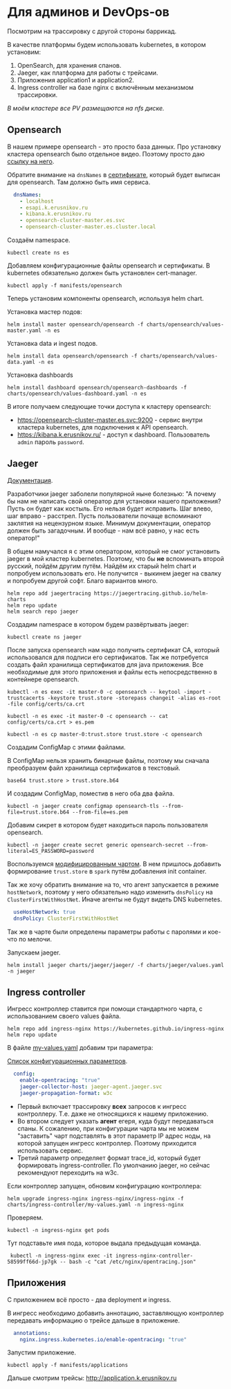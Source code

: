 # Для админов и DevOps-ов

Посмотрим на трассировку с другой стороны баррикад.

В качестве платформы будем использовать kubernetes, в котором установим:

1. OpenSearch, для хранения спанов.
2. Jaeger, как платформа для работы с трейсами.
3. Приложения application1 и application2.
4. Ingress controller на базе nginx с включённым механизмом трассировки.

_В моём кластере все PV размещаются на nfs диске._

## Opensearch

В нашем примере opensearch - это просто база данных. Про установку кластера opensearch было отдельное видео.
Поэтому просто даю [ссылку на него](https://github.com/KErushnikov/k8s/tree/master/opensearch).

Обратите внимание на `dnsNames` в [сертификате](manifests/opensearch/certs.yaml), который будет выписан для opensearch.
Там должно быть имя сервиса.

```yaml
  dnsNames:
    - localhost
    - esapi.k.erusnikov.ru
    - kibana.k.erusnikov.ru
    - opensearch-cluster-master.es.svc
    - opensearch-cluster-master.es.cluster.local
```

Создаём namespace.

```shell
kubectl create ns es
```

Добавляем конфигурационные файлы opensearch и сертификаты. В kubernetes обязательно должен быть установлен cert-manager.

```shell
kubectl apply -f manifests/opensearch
```

Теперь установим компоненты opensearch, используя helm chart.

Установка мастер подов:

```shell
helm install master opensearch/opensearch -f charts/opensearch/values-master.yaml -n es
```

Установка data и ingest подов.

```shell
helm install data opensearch/opensearch -f charts/opensearch/values-data.yaml -n es
```

Установка dashboards

```shell
helm install dashboard opensearch/opensearch-dashboards -f charts/opensearch/values-dashboard.yaml -n es
```

В итоге получаем следующие точки доступа к кластеру opensearch:

* https://opensearch-cluster-master.es.svc:9200 - сервис внутри кластера kubernetes, для подключения к API opensearch.
* https://kibana.k.erusnikov.ru/ - доступ к dashboard. Пользователь `admin` пароль `password`.

## Jaeger

[Документация](https://www.jaegertracing.io/docs).

Разработчики jaeger заболели популярной ныне болезнью: "А почему бы нам не написать свой оператор для
установки нашего приложения? Пусть он будет как костыль. Его нельзя будет исправить. Шаг влево, шаг вправо - расстрел.
Пусть пользователи почаще вспоминают заклятия на нецензурном языке. Минимум документации, оператор должен быть
загадочным. И вообще - нам всё равно, у нас есть оператор!"

В общем намучался я с этим оператором, который не смог установить jaeger в мой кластер kubernetes.
Поэтому, что бы **не** вспоминать второй русский, пойдём другим путём. Найдём их старый helm chart и попробуем
использовать его. Не получится - выкинем jaeger на свалку и попробуем другой софт. Благо вариантов много.

```shell
helm repo add jaegertracing https://jaegertracing.github.io/helm-charts
helm repo update
helm search repo jaeger
```

Создадим namespace в котором будем развёртывать jaeger:

```shell
kubectl create ns jaeger
```

После запуска opensearch нам надо получить сертификат СА, который использовался для подписи его сертификатов.
Так же потребуется создать файл хранилища сертификатов для java приложения. Все необходимые для этого 
приложения и файлы есть непосредственно в контейнере opensearch.

```shell
kubectl -n es exec -it master-0 -c opensearch -- keytool -import -trustcacerts -keystore trust.store -storepass changeit -alias es-root -file config/certs/ca.crt
```

```shell
kubectl -n es exec -it master-0 -c opensearch -- cat config/certs/ca.crt > es.pem
```

```shell
kubectl -n es cp master-0:trust.store trust.store -c opensearch
```

Создадим ConfigMap с этими файлами.

В ConfigMap нельзя хранить бинарные файлы, поэтому мы сначала преобразуем файл хранилища сертификатов в текстовый.

```shell
base64 trust.store > trust.store.b64
```

И создадим ConfigMap, поместив в него оба два файла.

```shell
kubectl -n jaeger create configmap opensearch-tls --from-file=trust.store.b64 --from-file=es.pem
```

Добавим сикрет в котором будет находиться пароль пользователя opensearch.

```shell
kubectl -n jaeger create secret generic opensearch-secret --from-literal=ES_PASSWORD=password
```

Воспользуемся [модифицированным чартом](charts/jaeger/jaeger). В нем пришлось добавить формирование
`trust.store` в `spark` путём добавления init container.

Так же хочу обратить внимание на то, что агент запускается в режиме `hostNetwork`, поэтому у него
обязательно надо изменить `dnsPolicy` на `ClusterFirstWithHostNet`. Иначе агенты не будут видеть
DNS kubernetes.

```yaml
  useHostNetwork: true
  dnsPolicy: ClusterFirstWithHostNet
```

Так же в чарте были определены параметры работы с паролями и кое-что по мелочи.

Запускаем jaeger.

```shell
helm install jaeger charts/jaeger/jaeger/ -f charts/jaeger/values.yaml -n jaeger
```

## Ingress controller

Ингресс контроллер ставится при помощи стандартного чарта, с использованием своего values файла.

```shell
helm repo add ingress-nginx https://kubernetes.github.io/ingress-nginx
helm repo update
```

В файле [my-values.yaml](charts/ingress-controller/my-values.yaml) добавим три параметра:

[Список конфигурационных параметров](https://kubernetes.github.io/ingress-nginx/user-guide/nginx-configuration/configmap/#jaeger-propagation-format).

```yaml
  config:
    enable-opentracing: "true"
    jaeger-collector-host: jaeger-agent.jaeger.svc
    jaeger-propagation-format: w3c
```

* Первый включает трассировку **всех** запросов к ингресс контроллеру. Т.е. даже не относящихся к нашему приложению.
* Во втором следует указать **агент** егеря, куда будут передаваться спаны. К сожалению, при конфигурации чарта мы не
  можем "заставить" чарт подставлять в этот параметр IP адрес ноды, на которой запущен ингресс контроллер. Поэтому
  приходится использовать сервис.
* Третий параметр определяет формат trace_id, который будет формировать ingress-controller. По умолчанию
  jaeger, но сейчас рекомендуют переходить на w3c.

Если контроллер запущен, обновим конфигурацию контроллера:

```shell
helm upgrade ingress-nginx ingress-nginx/ingress-nginx -f charts/ingress-controller/my-values.yaml -n ingress-nginx
```

Проверяем.

```shell
kubectl -n ingress-nginx get pods
```

Тут подставьте имя пода, которое выдала предыдущая команда.

```shell
 kubectl -n ingress-nginx exec -it ingress-nginx-controller-58599ff66d-jp7gk -- bash -c "cat /etc/nginx/opentracing.json"
```

## Приложения

С приложением всё просто - два deployment и ingress.

В ингресс необходимо добавить аннотацию, заставляющую контроллер передавать информацию о трейсе
дальше в приложение.

```yaml
  annotations:
    nginx.ingress.kubernetes.io/enable-opentracing: "true"
```

Запустим приложение.

```shell
kubectl apply -f manifests/applications
```

Дальше смотрим трейсы: http://application.k.erusnikov.ru